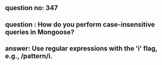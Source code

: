 
      
## question no: 347

## question : How do you perform case-insensitive queries in Mongoose?

## answer: Use regular expressions with the 'i' flag, e.g., /pattern/i.
      